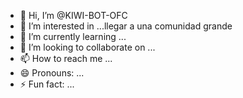 - 👋 Hi, I’m @KIWI-BOT-OFC
- 👀 I’m interested in ...llegar a una comunidad grande 
- 🌱 I’m currently learning ...
- 💞️ I’m looking to collaborate on ...
- 📫 How to reach me ...
- 😄 Pronouns: ...
- ⚡ Fun fact: ...

<!---
KIWI-BOT-OFC/KIWI-BOT-OFC is a ✨ special ✨ repository because its `README.md` (this file) appears on your GitHub profile.
You can click the Preview link to take a look at your changes.
--->
